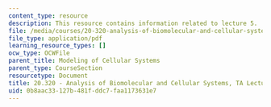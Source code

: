 ```yaml
---
content_type: resource
description: This resource contains information related to lecture 5.
file: /media/courses/20-320-analysis-of-biomolecular-and-cellular-systems-fall-2012/0b8aac33127b481fddc7faa1173631e7_MIT20_320F12_Lecture5.pdf
file_type: application/pdf
learning_resource_types: []
ocw_type: OCWFile
parent_title: Modeling of Cellular Systems
parent_type: CourseSection
resourcetype: Document
title: 20.320 - Analysis of Biomolecular and Cellular Systems, TA Lecture Note 5
uid: 0b8aac33-127b-481f-ddc7-faa1173631e7
---
```

